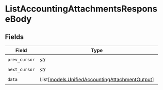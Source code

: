 # ListAccountingAttachmentsResponseBody


## Fields

| Field                                                                                            | Type                                                                                             | Required                                                                                         | Description                                                                                      |
| ------------------------------------------------------------------------------------------------ | ------------------------------------------------------------------------------------------------ | ------------------------------------------------------------------------------------------------ | ------------------------------------------------------------------------------------------------ |
| `prev_cursor`                                                                                    | *str*                                                                                            | :heavy_check_mark:                                                                               | N/A                                                                                              |
| `next_cursor`                                                                                    | *str*                                                                                            | :heavy_check_mark:                                                                               | N/A                                                                                              |
| `data`                                                                                           | List[[models.UnifiedAccountingAttachmentOutput](../models/unifiedaccountingattachmentoutput.md)] | :heavy_check_mark:                                                                               | N/A                                                                                              |